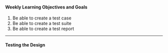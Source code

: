 #### Weekly Learning Objectives and Goals

1. Be able to create a test case
2. Be able to create a test suite
3. Be able to create a test report

---

#### Testing the Design

